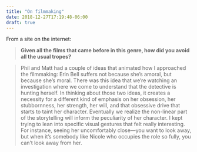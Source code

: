 ```yaml
---
title: "On filmmaking"
date: 2018-12-27T17:19:48-06:00
draft: true
---
```


From a site on the internet:

> **Given all the films that came before in this genre, how did you avoid all the usual tropes?**

> Phil and Matt had a couple of ideas that animated how I approached the filmmaking: Erin Bell suffers not because she’s amoral, but because she’s moral. There was this idea that we’re watching an investigation where we come to understand that the detective is hunting herself. In thinking about those two ideas, it creates a necessity for a different kind of emphasis on her obsession, her stubbornness, her strength, her will, and that obsessive drive that starts to taint her character. Eventually we realize the non-linear part of the storytelling will inform the peculiarity of her character. I kept trying to lean into specific visual gestures that felt really interesting. For instance, seeing her uncomfortably close—you want to look away, but when it’s somebody like Nicole who occupies the role so fully, you can’t look away from her.